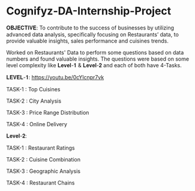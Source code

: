 # Cognifyz-DA-Internship-Project

𝐎𝐁𝐉𝐄𝐂𝐓𝐈𝐕𝐄: To contribute to the success of businesses by utilizing advanced data analysis, specifically focusing on Restaurants’ data, to provide valuable insights, sales performance and cuisines trends.

Worked on Restaurants' Data to perform some questions based on data numbers and found valuable insights. The questions were based on some level complexity like 𝐋𝐞𝐯𝐞𝐥-𝟏 & 𝐋𝐞𝐯𝐞𝐥-𝟐 and each of both have 4-Tasks.

𝐋𝐄𝐕𝐄𝐋-𝟏: https://youtu.be/0cYlcnpr7vk

TASK-1 : Top Cuisines

TASK-2 : City Analysis

TASK-3 : Price Range Distribution

TASK-4 : Online Delivery

𝐋𝐞𝐯𝐞𝐥-𝟐:

TASK-1 : Restaurant Ratings

TASK-2 : Cuisine Combination

TASK-3 : Geographic Analysis

TASK-4 : Restaurant Chains
